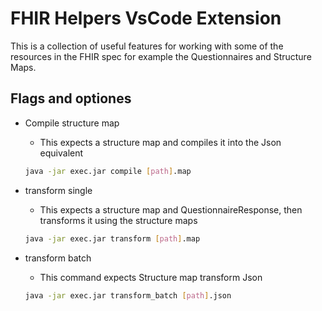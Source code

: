 # FHIR Helpers VsCode Extension

This is a collection of useful features for working with some of the resources in the FHIR spec for example the Questionnaires and Structure Maps.

## Flags and optiones

- Compile structure map    
    - This expects a structure map and compiles it into the Json equivalent 
    ```bash 
    java -jar exec.jar compile [path].map
    ```
- transform single
    - This expects a structure map and QuestionnaireResponse, then transforms it using the structure maps
    
    ```bash
    java -jar exec.jar transform [path].map
    ```
- transform batch
    - This command expects Structure map transform Json
    ```bash
    java -jar exec.jar transform_batch [path].json
    ```